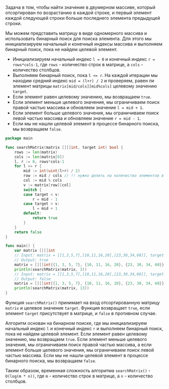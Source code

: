 Задача в том, чтобы найти значение в двумерном массиве, который отсортирован по возрастанию в каждой строке, и первый элемент каждой следующей строки больше последнего элемента предыдущей строки.

Мы можем представить матрицу в виде одномерного массива и использовать бинарный поиск для поиска элемента. Для этого мы инициализируем начальный и конечный индексы массива и выполняем бинарный поиск, пока не найдем целевой элемент.

- Инициализируем начальный индекс `l = 0` и конечный индекс `r = rows*cols-1`, где `rows` - количество строк в матрице, а `cols` - количество столбцов.
- Выполняем бинарный поиск, пока `l <= r`. На каждой итерации мы находим средний индекс `mid = (l+r) / 2` и проверяем, равен ли элемент матрицы `matrix[mid/cols][mid%cols]` целевому значению `target`.
- Если элемент равен целевому значению, мы возвращаем `true`.
- Если элемент меньше целевого значения, мы ограничиваем поиск правой частью массива и обновляем значение `l = mid + 1`.
- Если элемент больше целевого значения, мы ограничиваем поиск левой частью массива и обновляем значение `r = mid - 1`.
- Если мы не нашли целевой элемент в процессе бинарного поиска, мы возвращаем `false`.

```go
package main

func searchMatrix(matrix [][]int, target int) bool {
	rows := len(matrix)
	cols := len(matrix[0])
	l, r := 0, rows*cols-1
	for l <= r {
		mid := int(uint(l+r) / 2)
		row := mid / cols // !! нужно делить на количество элементов в строке
		col := mid % cols
		v := matrix[row][col]
		switch {
		case target < v:
			r = mid - 1
		case target > v:
			l = mid + 1
		default:
			return true
		}
	}
	return false
}

func main() {
	var matrix [][]int
	// Input: matrix = [[1,3,5,7],[10,11,16,20],[23,30,34,60]], target = 3
	// Output: true
	matrix = [][]int{{1, 3, 5, 7}, {10, 11, 16, 20}, {23, 30, 34, 60}}
	println(searchMatrix(matrix, 3))
	// Input: matrix = [[1,3,5,7],[10,11,16,20],[23,30,34,60]], target = 13
	// Output: false
	matrix = [][]int{{1, 3, 5, 7}, {10, 11, 16, 20}, {23, 30, 34, 60}}
	println(searchMatrix(matrix, 13))
}
```

Функция `searchMatrix()` принимает на вход отсортированную матрицу `matrix` и целевое значение `target`. Функция возвращает `true`, если элемент `target` присутствует в матрице, и `false` в противном случае.

Алгоритм основан на бинарном поиске, где мы инициализируем начальный индекс `l` и конечный индекс `r` и выполняем бинарный поиск, пока не найдем целевой элемент. Если элемент равен целевому значению, мы возвращаем `true`. Если элемент меньше целевого значения, мы ограничиваем поиск правой частью массива, а если элемент больше целевого значения, мы ограничиваем поиск левой частью массива. Если мы не нашли целевой элемент в процессе бинарного поиска, мы возвращаем `false`.

Таким образом, временная сложность алгоритма `searchMatrix()` - `O(log(m * n))`, где `m` - количество строк в матрице, а `n` - количество столбцов.
